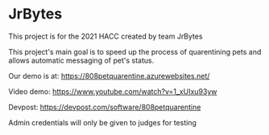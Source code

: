 # JrBytes
This project is for the 2021 HACC created by team JrBytes

This project's main goal is to speed up the process of quarentining pets and allows automatic messaging of pet's status.

Our demo is at: https://808petquarentine.azurewebsites.net/

Video demo: https://www.youtube.com/watch?v=1_xUIxu93yw

Devpost: https://devpost.com/software/808petquarentine

Admin credentials will only be given to judges for testing
